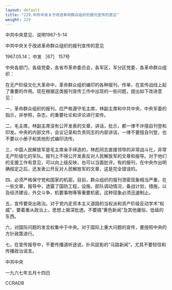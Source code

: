 ```yaml
---
layout: default
title: "229.中共中央关于改进革命群众组织的报刊宣传的意见"
weight: 229
---
```


中共中央意见、说明1967-5-14

中共中央关于改进革命群众组织的报刊宣传的意见

1967.05.14； 中发 ［67］ 157号

中央各部门，各级党委，各省市革命委员会，各军区，军分区党委，各革命群众组织：

在无产阶级文化大革命中，革命群众组织编印的各种报刊，传单，在宣传战线上起了重要的作用。现在根据这类报刊宣传工作中出现的一些问题，提出如下改进意见：

一，革命群众组织的报刊，应严格遵守毛主席，林副主席和中共中央，中央军委的指示，并参照，杂志，的重要社论和评论进行宣传。

二，毛主席，林副主席没有公开发表的文章，讲话，批示，都一律不许擅自刊登和印发。中央的内部文件，会议记录和负责同志的内部讲话，一律不要擅自刊登，也不要以小册子和其他形式编印流传。

三，中国人民解放军是毛主席亲手缔造的，林彪同志直接领导的非常战斗化，非常无产阶级化的军队。报刊上不得公开发表反对人民解放军的文章和报导。对于他们的支援工作有意见，可以向上级反映，也可以当面批评。有的报刊，在中央作出明确规定之后，还发表公开反对人民解放军的文章，这是完全错误的。

四，必须严格保守党和国家的机密。目前，群众组织的报刊泄密现象相当严重，在一些文章，报导中，透露了国防工程，设施，部队调动情况，备战计划，措施，以及经济建设，外交斗争，机要事物等等重要机密。这种现象必须迅速制止。

五，宣传要突出政治。对于党内走资本主义道路的当权派和资产阶级反动学术“权威”，要着重从政治上，思想上揭深批透。不要搞“黄色新闻”及其他庸俗，低级的东西。

六，对国际问题的发言权集中于中央。对于国际上重大问题的宣传，要按照中央的方针政策进行。

七，在宣传报导中，不要传播道听途说，扑风捉影的“马路新闻”，尤其不要轻信和传播政治谣言。

中共中央

一九六七年五月十四日

CCRADB

